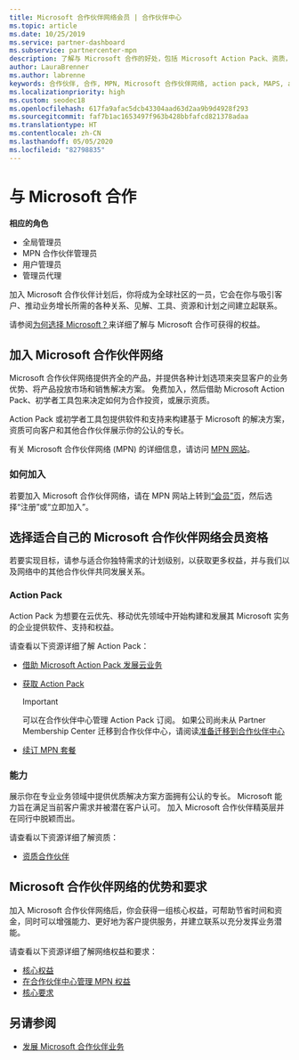 ```yaml
---
title: Microsoft 合作伙伴网络会员 | 合作伙伴中心
ms.topic: article
ms.date: 10/25/2019
ms.service: partner-dashboard
ms.subservice: partnercenter-mpn
description: 了解与 Microsoft 合作的好处，包括 Microsoft Action Pack、资质，以及突显客户业务优势、将产品投放市场和销售解决方案所需的计划选项。
author: LauraBrenner
ms.author: labrenne
keywords: 合作伙伴, 合作, MPN, Microsoft 合作伙伴网络, action pack, MAPS, action pack 订阅, 权益, MPN 权益, 会员, 银级, 金级, 资质
ms.localizationpriority: high
ms.custom: seodec18
ms.openlocfilehash: 617fa9afac5dcb43304aad63d2aa9b9d4928f293
ms.sourcegitcommit: faf7b1ac1653497f963b428bbfafcd821378adaa
ms.translationtype: HT
ms.contentlocale: zh-CN
ms.lasthandoff: 05/05/2020
ms.locfileid: "82798835"
---
```

# <a name="partner-with-microsoft"></a>与 Microsoft 合作

**相应的角色**
-   全局管理员
-   MPN 合作伙伴管理员
-   用户管理员
-   管理员代理

加入 Microsoft 合作伙伴计划后，你将成为全球社区的一员，它会在你与吸引客户、推动业务增长所需的各种关系、见解、工具、资源和计划之间建立起联系。

请参阅[为何选择 Microsoft？](https://partner.microsoft.com/business-opportunities/why-microsoft)来详细了解与 Microsoft 合作可获得的权益。 

## <a name="join-the-microsoft-partner-network"></a>加入 Microsoft 合作伙伴网络

<!-- 12/5/18 The content below was copied and pasted directly from the Membership page of the MPN site (https://partner.microsoft.com/membership)-->

Microsoft 合作伙伴网络提供齐全的产品，并提供各种计划选项来突显客户的业务优势、将产品投放市场和销售解决方案。 免费加入，然后借助 Microsoft Action Pack、初学者工具包来决定如何为合作投资，或展示资质。

Action Pack 或初学者工具包提供软件和支持来构建基于 Microsoft 的解决方案，资质可向客户和其他合作伙伴展示你的公认的专长。

有关 Microsoft 合作伙伴网络 (MPN) 的详细信息，请访问 [MPN 网站](https://partner.microsoft.com/commercial)。

### <a name="how-to-join"></a>如何加入

若要加入 Microsoft 合作伙伴网络，请在 MPN 网站上转到[“会员”页](https://partner.microsoft.com/membership)，然后选择“注册”或“立即加入”。   

## <a name="make-the-microsoft-partner-network-membership-work-for-you"></a>选择适合自己的 Microsoft 合作伙伴网络会员资格

<!-- 10/25/2019 The content below content from the Membership pages of the MPN site (https://partner.microsoft.com/membership) and additional updated content.-->

若要实现目标，请参与适合你独特需求的计划级别，以获取更多权益，并与我们以及网络中的其他合作伙伴共同发展关系。

### <a name="action-pack"></a>Action Pack

Action Pack 为想要在云优先、移动优先领域中开始构建和发展其 Microsoft 实务的企业提供软件、支持和权益。 

请查看以下资源详细了解 Action Pack：

- [借助 Microsoft Action Pack 发展云业务](https://partner.microsoft.com/membership/action-pack)

- [获取 Action Pack](mpn-get-action-pack.md)
  
    >[!IMPORTANT]
    >可以在合作伙伴中心管理 Action Pack 订阅。 如果公司尚未从 Partner Membership Center 迁移到合作伙伴中心，请阅读[准备迁移到合作伙伴中心](prepare-pmc-pc-migration.md)  

- [续订 MPN 套餐](renew-mpn-offers.md)

### <a name="competencies"></a>能力

展示你在专业业务领域中提供优质解决方案方面拥有公认的专长。 Microsoft 能力旨在满足当前客户需求并被潜在客户认可。 加入 Microsoft 合作伙伴精英层并在同行中脱颖而出。

请查看以下资源详细了解资质：

- [资质合作伙伴](https://partner.microsoft.com/membership/competencies)

## <a name="microsoft-partner-network-benefits-and-requirements"></a>Microsoft 合作伙伴网络的优势和要求

加入 Microsoft 合作伙伴网络后，你会获得一组核心权益，可帮助节省时间和资金，同时可以增强能力、更好地为客户提供服务，并建立联系以充分发挥业务潜能。

请查看以下资源详细了解网络权益和要求：

- [核心权益](https://partner.microsoft.com/membership/core-benefits#simple-tab-content-1)
- [在合作伙伴中心管理 MPN 权益](manage-your-partner-network-benefits.md)
- [核心要求](https://partner.microsoft.com/membership/core-benefits#simple-tab-content-2)

## <a name="see-also"></a>另请参阅
- [发展 Microsoft 合作伙伴业务](grow-your-business.md)
